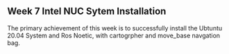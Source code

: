 ## Week 7 Intel NUC Sytem Installation
The primary achievement of this week is to successfully install the Ubtuntu 20.04 System and Ros Noetic, with cartogrpher and move_base navgation bag. 
